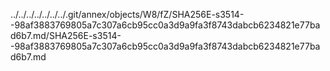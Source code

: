 ../../../../../../../.git/annex/objects/W8/fZ/SHA256E-s3514--98af3883769805a7c307a6cb95cc0a3d9a9fa3f8743dabcb6234821e77bad6b7.md/SHA256E-s3514--98af3883769805a7c307a6cb95cc0a3d9a9fa3f8743dabcb6234821e77bad6b7.md